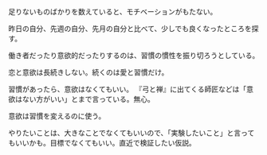 足りないものばかりを数えていると、モチベーションがもたない。

昨日の自分、先週の自分、先月の自分と比べて、少しでも良くなったところを探す。

働き者だったり意欲的だったりするのは、習慣の慣性を振り切ろうとしている。

恋と意欲は長続きしない。続くのは愛と習慣だけ。

習慣があったら、意欲はなくてもいい。
『弓と禅』に出てくる師匠などは「意欲はない方がいい」とまで言っている。無心。

意欲は習慣を変えるのに使う。

やりたいことは、大きなことでなくてもいいので、「実験したいこと」と言ってもいいかも。目標でなくてもいい。直近で検証したい仮説。
